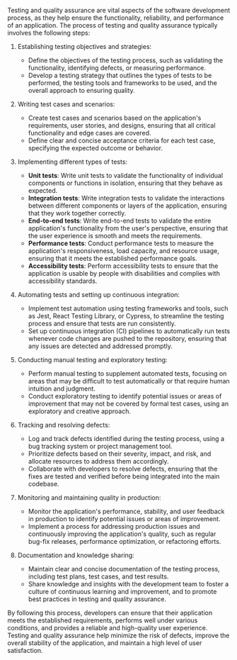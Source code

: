 Testing and quality assurance are vital aspects of the software development process, as they help ensure the functionality, reliability, and performance of an application. The process of testing and quality assurance typically involves the following steps:

1. Establishing testing objectives and strategies:
   - Define the objectives of the testing process, such as validating the functionality, identifying defects, or measuring performance.
   - Develop a testing strategy that outlines the types of tests to be performed, the testing tools and frameworks to be used, and the overall approach to ensuring quality.

2. Writing test cases and scenarios:
   - Create test cases and scenarios based on the application's requirements, user stories, and designs, ensuring that all critical functionality and edge cases are covered.
   - Define clear and concise acceptance criteria for each test case, specifying the expected outcome or behavior.

3. Implementing different types of tests:
   - **Unit tests**: Write unit tests to validate the functionality of individual components or functions in isolation, ensuring that they behave as expected.
   - **Integration tests**: Write integration tests to validate the interactions between different components or layers of the application, ensuring that they work together correctly.
   - **End-to-end tests**: Write end-to-end tests to validate the entire application's functionality from the user's perspective, ensuring that the user experience is smooth and meets the requirements.
   - **Performance tests**: Conduct performance tests to measure the application's responsiveness, load capacity, and resource usage, ensuring that it meets the established performance goals.
   - **Accessibility tests**: Perform accessibility tests to ensure that the application is usable by people with disabilities and complies with accessibility standards.

4. Automating tests and setting up continuous integration:
   - Implement test automation using testing frameworks and tools, such as Jest, React Testing Library, or Cypress, to streamline the testing process and ensure that tests are run consistently.
   - Set up continuous integration (CI) pipelines to automatically run tests whenever code changes are pushed to the repository, ensuring that any issues are detected and addressed promptly.

5. Conducting manual testing and exploratory testing:
   - Perform manual testing to supplement automated tests, focusing on areas that may be difficult to test automatically or that require human intuition and judgment.
   - Conduct exploratory testing to identify potential issues or areas of improvement that may not be covered by formal test cases, using an exploratory and creative approach.

6. Tracking and resolving defects:
   - Log and track defects identified during the testing process, using a bug tracking system or project management tool.
   - Prioritize defects based on their severity, impact, and risk, and allocate resources to address them accordingly.
   - Collaborate with developers to resolve defects, ensuring that the fixes are tested and verified before being integrated into the main codebase.

7. Monitoring and maintaining quality in production:
   - Monitor the application's performance, stability, and user feedback in production to identify potential issues or areas of improvement.
   - Implement a process for addressing production issues and continuously improving the application's quality, such as regular bug-fix releases, performance optimization, or refactoring efforts.

8. Documentation and knowledge sharing:
   - Maintain clear and concise documentation of the testing process, including test plans, test cases, and test results.
   - Share knowledge and insights with the development team to foster a culture of continuous learning and improvement, and to promote best practices in testing and quality assurance.

By following this process, developers can ensure that their application meets the established requirements, performs well under various conditions, and provides a reliable and high-quality user experience. Testing and quality assurance help minimize the risk of defects, improve the overall stability of the application, and maintain a high level of user satisfaction.